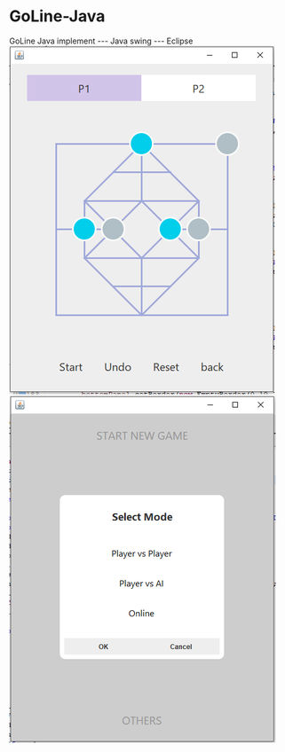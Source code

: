 # GoLine-Java
GoLine Java implement --- Java swing --- Eclipse
![image](https://github.com/Epxoxy/GoLine-Java/blob/master/screenshots/capture.PNG)
![image](https://github.com/Epxoxy/GoLine-Java/blob/master/screenshots/capture2.PNG)
